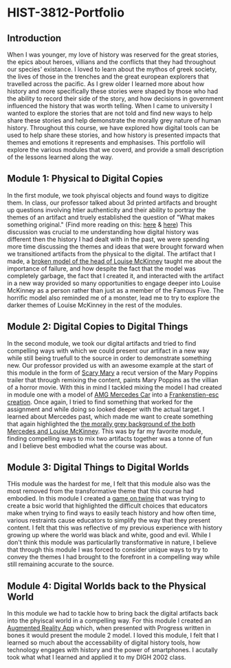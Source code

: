 # HIST-3812-Portfolio #

## Introduction ##

When I was younger, my love of history was reserved for the great stories, the epics about heroes, villians and the conflicts that they had throughout our species' existance. I loved to learn about the mythos of greek society, the lives of those in the trenches and the great european explorers that travelled across the pacific. As I grew older I learned more about how history and more specifically these stories were shaped by those who had the ability to record their side of the story, and how decisions in government influenced the history that was worth telling. When I came to university I wanted to explore the stories that are not told and find new ways to help share these stories and help demonstrate the morally grey nature of human history. Throughout this course, we have explored how digital tools can be used to help share these stories, and how history is presented impacts that themes and emotions it represents and emphasises. This portfolio will explore the various modules that we coverd, and provide a small description of the lessons learned along the way. 

## Module 1: Physical to Digital Copies ##

In the first module, we took phyiscal objects and found ways to digitize them. In class, our professor talked about 3d printed artifacts and brought up questions involving htier authenticity and their ability to portray the themes of an artifact and truely established the question of "What makes something original." (Find more reading on this: [here](http://dhdebates.gc.cuny.edu/debates/text/66) & [here](http://web.mit.edu/allanmc/www/benjamin.pdf)) This discussion was crucial to me understanding how digital history was different then the history I had dealt with in the past, we were spending more time discussing the themes and ideas that were brought forward when we transitioned artifacts from the physical to the digital. The artifact that I made, a [broken model of the head of Louise McKinney](https://github.com/Robert-Oles/hist3812-Photogrammetry-) taught me about the importance of failure, and how despite the fact that the model was completely garbage, the fact that I created it, and interacted with the artifact in a new way provided so many opportunities to engage deeper into Louise McKinney as a person rather than just as a member of the Famous Five. The horrific model also reminded me of a monster, lead me to try to explore the darker themes of Louise McKinney in the rest of the modules.

## Module 2: Digital Copies to Digital Things ##

In the second module, we took our digital artifacts and tried to find compelling ways with which we could present our artifact in a new way while still being truefull to the source in order to demonstrate something new. Our professor provided us with an awesome example at the start of this module in the form of [Scary Mary](https://www.youtube.com/watch?v=2T5_0AGdFic) a recut version of the Mary Poppins trailer that through remixing the content, paints Mary Poppins as the villian of a horror movie. With this in mind I tackled mixing the model I had created in module one with a model of [AMG Mercedes Car](https://sketchfab.com/models/b228ceebe428474083ab96407e62a6c1) into a [Frankenstien-esc creation](https://sketchfab.com/models/c4e79a9dbcc24287bbf011737b3aefa4). Once again, I tried to find something that worked for the assignment and while doing so looked deeper with the actual target. I learned about Mercedes past, which made me want to create something that again highlighted the [the morally grey background of the both Mercedes and Louise McKinney](https://github.com/Robert-Oles/Hist3812-Module3/tree/master/Object%20Biography). This was by far my favorite module, finding compelling ways to mix two artifacts together was a tonne of fun and I believe best embodied what the course was about. 

## Module 3: Digital Things to Digital Worlds ##

THis module was the hardest for me, I felt that this module also was the most removed from the transformative theme that this course had embodied. In this module I created a [game on twine](http://philome.la/oles_robert/grand-librarian) that was trying to create a bsic world that highlighted the difficult choices that educators make when trying to find ways to easily teach history and how often time, various restraints cause educators to simplify the way that they present content. I felt that this was reflective of my previous experience with history growing up where the world was black and white, good and evil. While I don't think this module was particularlly transformative in nature, I believe that through this module I was forced to consider unique ways to try to convey the themes I had brought to the forefront in a compelling way while still remaining accurate to the source. 

## Module 4: Digital Worlds back to the Physical World ##

In this module we had to tackle how to bring back the digital artifacts back into the phyiscal world in a compelling way. For this module I created an [Augmented Reality App](https://github.com/Robert-Oles/Hist3812-Module-4) which, when presented with Progress written in bones it would present the module 2 model. I loved this module, I felt that I learned so much about the accessability of digital history tools, how technology engages with history and the power of smartphones. I acutally took what what I learned and applied it to my DIGH 2002 class.


